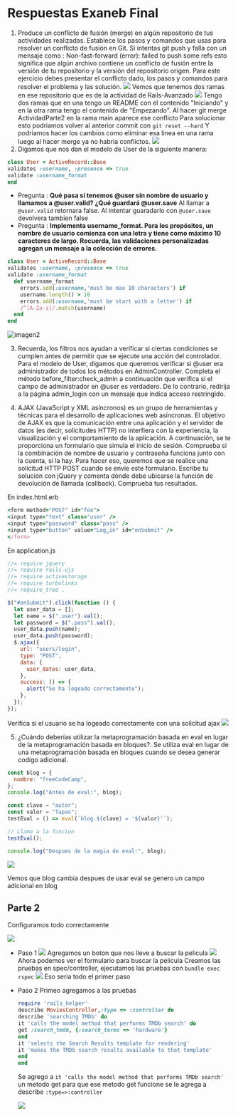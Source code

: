 # Respuestas Exaneb Final

1. Produce un conflicto de fusión (merge) en algún repositorio de tus actividades realizadas. Establece los pasos y comandos que usas para resolver un conflicto de fusión en Git. Si intentas git push y falla con un mensaje como : Non-fast-forward (error): failed to push some refs esto significa que algún archivo contiene un conflicto de fusión entre la versión de tu repositorio y la versión del repositorio origen. Para este ejercicio debes presentar el conflicto dado, los pasos y comandos para resolver el problema y las solución.
   ![](Rama1.png)
   Vemos que tenemos dos ramas en ese repositorio que es de la actividad de Rails-Avanzado
   ![](conflicto.png)
   Tengo dos ramas que en una tengo un README con el contenido "Iniciando" y en la otra rama tengo el contenido de "Empezando".
   Al hacer git merge ActividadParte2 en la rama main aparece ese conflicto
   Para solucionar esto podriamos volver al anterior commit
   con `git reset --hard` Y podriamos hacer los cambios como eliminar esa linea en una rama luego al hacer merge ya no habria conflictos.
   ![](solucion.png)
2. Digamos que nos dan el modelo de User de la siguiente manera:

```ruby
class User < ActiveRecord::Base
validates :username, :presence => true
validate :username_format
end
```

- Pregunta : **Qué pasa si tenemos @user sin nombre de usuario y llamamos a @user.valid? ¿Qué guardará @user.save**
  Al llamar a `@user.valid` retornara false. Al intentar guaradarlo con `@user.save` devolvera tambien false
- Pregunta : **Implementa username_format. Para los propósitos, un nombre de usuario comienza con una letra y tiene como máximo 10 caracteres de largo. Recuerda, las validaciones personalizadas agregan un mensaje a la colección de errores.**

```ruby
class User < ActiveRecord::Base
validates :username, :presence => true
validate :username_format
  def username_format
    errors.add(:username,'must be max 10 characters') if
    username.length() > 10
    errors.add(:username,'must be start with a letter') if
    /^[A-Za-z]/.match(username)
  end
end
```

![imagen2](2.png)

3. Recuerda, los filtros nos ayudan a verificar si ciertas condiciones se cumplen antes de permitir que se ejecute una acción del controlador. Para el modelo de User, digamos que queremos verificar si @user era administrador de todos los métodos en AdminController. Completa el método before_filter:check_admin a continuación que verifica si el campo de administrador en @user es verdadero. De lo contrario, redirija a la página admin_login con un mensaje que indica acceso restringido.

4. AJAX (JavaScript y XML asíncronos) es un grupo de herramientas y técnicas para el desarrollo de aplicaciones web asíncronas. El objetivo de AJAX es que la comunicación entre una aplicación y el servidor de datos (es decir, solicitudes HTTP) no interfiera con la experiencia, la visualización y el comportamiento de la aplicación. A continuación, se te proporciona un formulario que simula el inicio de sesión. Comprueba si la combinación de nombre de usuario y contraseña funciona junto con la cuenta, si la hay. Para hacer eso, queremos que se realice una solicitud HTTP POST cuando se envíe este formulario. Escribe tu solución con jQuery y comenta dónde debe ubicarse la función de devolución de llamada (callback). Comprueba tus resultados.

En index.html.erb

```ruby
<form method="POST" id="foo">
<input type="text" class="user" />
<input type="password" class="pass" />
<input type="button" value="Log␣in" id="onSubmit" />
</form>
```

En application.js

```javascript
//= require jquery
//= require rails-ujs
//= require activestorage
//= require turbolinks
//= require_tree .

$("#onSubmit").click(function () {
  let user_data = [];
  let name = $(".user").val();
  let password = $(".pass").val();
  user_data.push(name);
  user_data.push(password);
  $.ajax({
    url: "users/login",
    type: "POST",
    data: {
      user_datos: user_data,
    },
    success: () => {
      alert("Se ha logeado correctamente");
    },
  });
});
```

Verifica si el usuario se ha logeado correctamente con una solicitud ajax
![](4.png)

5. ¿Cuándo deberías utilizar la metaprogramación basada en eval en lugar de la metaprogramación basada en bloques?.
   Se utiliza eval en lugar de una metaprogramación basada en bloques cuando se desea generar codigo adicional.

```javascript
const blog = {
  nombre: "freeCodeCamp",
};
console.log("Antes de eval:", blog);

const clave = "autor";
const valor = "Tapas";
testEval = () => eval(`blog.${clave} = '${valor}'`);

// Llama a la funcion
testEval();

console.log("Despues de la magia de eval:", blog);
```

![](eval.png)

Vemos que blog cambia despues de usar eval se genero un campo adicional en blog

## Parte 2

Configuramos todo correctamente

![](Part2.png)

- Paso 1
  ![](Part2-btn.png)
  Agregamos un boton que nos lleve a buscar la pelicula
  ![](Part2-form.png)
  Ahora podemos ver el formulario para buscar la pelicula
  Creamos las pruebas en spec/controller, ejecutamos las pruebas con `bundle exec rspec`
  ![](rspec1.png)
  Eso seria todo el primer paso
- Paso 2
  Primeo agregamos a las pruebas
  ```ruby
  require 'rails_helper'
  describe MoviesController,:type => :controller do
  describe 'searching TMDb' do
  it 'calls the model method that performs TMDb search' do
  get :search_tmdb, {:search_terms => 'hardware'}
  end
  it 'selects the Search Results template for rendering'
  it 'makes the TMDb search results available to that template'
  end
  end
  ```

  Se agrego a `it 'calls the model method that performs TMDb search'` un metodo get para que ese metodo get funcione se le agrega a describe `:type=>:controller`

  ![](part2fail.png)

  
